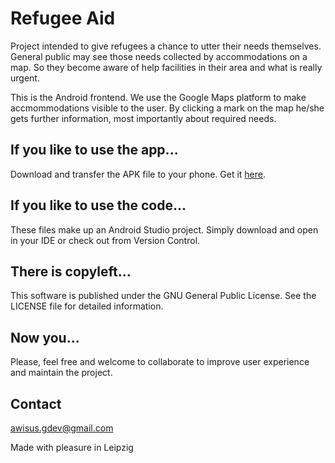 # Refugee Aid
Project intended to give refugees a chance to utter their needs themselves.
General public may see those needs collected by accommodations on a map.
So they become aware of help facilities in their area and what is really urgent.

This is the Android frontend.
We use the Google Maps platform to make accmommodations visible to the user.
By clicking a mark on the map he/she gets further information, most importantly about required needs.

## If you like to use the app...
Download and transfer the APK file to your phone. Get it [here].

## If you like to use the code...
These files make up an Android Studio project. Simply download and open in your IDE or check out from Version Control.

## There is copyleft...
This software is published under the GNU General Public License.
See the LICENSE file for detailed information.

## Now you...
Please, feel free and welcome to collaborate to improve user experience and maintain the project.

## Contact
awisus.gdev@gmail.com

Made with pleasure in Leipzig

[here]: https://github.com/awisus/Refugee-Aid/releases
